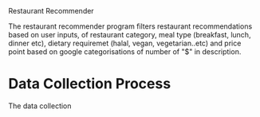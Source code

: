 
<head>
Restaurant Recommender
</head>

The restaurant recommender program filters restaurant recommendations based on user inputs, of restaurant category, meal type (breakfast, lunch, dinner etc), dietary requiremet (halal, vegan, vegetarian..etc) and price point based on google categorisations of number of "$" in description.

<h1>
Data Collection Process
</h1>
<p>
The data collection 
